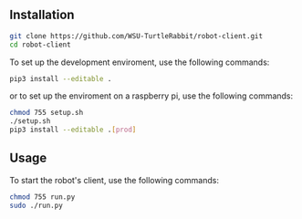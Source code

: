 ## Installation
```bash
git clone https://github.com/WSU-TurtleRabbit/robot-client.git 
cd robot-client
```
To set up the development enviroment, use the following commands:
```bash
pip3 install --editable .
```
or to set up the enviroment on a raspberry pi, use the following commands:
```bash
chmod 755 setup.sh
./setup.sh
pip3 install --editable .[prod]
```

## Usage
To start the robot's client, use the following commands:
```bash
chmod 755 run.py
sudo ./run.py
```